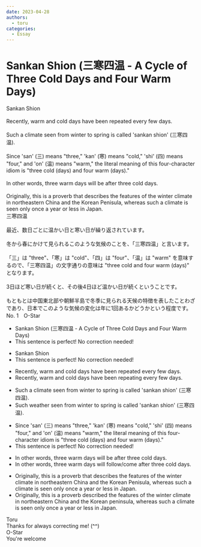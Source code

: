 ```yaml
---
date: 2023-04-28
authors:
  - toru
categories:
  - Essay
---
```


<h1 id="subject_show">Sankan Shion (三寒四温 - A Cycle of Three Cold Days and Four Warm Days)</h1>
<div class="date" hidden>Apr 28, 2023 17:33</div>
<div id="post"><div id="body_show_ori">
Sankan Shion<br/><br/>Recently, warm and cold days have been repeated every few days.<br/><br/>Such a climate seen from winter to spring is called 'sankan shion' (三寒四温).<br/><br/>Since 'san' (三) means "three," 'kan' (寒) means "cold," 'shi' (四) means "four," and 'on' (温) means "warm," the literal meaning of this four-character idiom is "three cold (days) and four warm (days)."<br/><br/>In other words, three warm days will be after three cold days.<br/><br/>Originally, this is a proverb that describes the features of the winter climate in northeastern China and the Korean Penisula, whereas such a climate is seen only once a year or less in Japan.
</div></div>

<!-- more -->

<div id="post_ja"><div id="body_show_mo">
三寒四温<br/><br/>最近、数日ごとに温かい日と寒い日が繰り返されています。<br/><br/>冬から春にかけて見られるこのような気候のことを、「三寒四温」と言います。<br/><br/>「三」は "three"、「寒」は "cold"、「四」は "four"、「温」は "warm" を意味するので、「三寒四温」の文字通りの意味は "three cold and four warm (days)" となります。<br/><br/>3日ほど寒い日が続くと、その後4日ほど温かい日が続くということです。<br/><br/>もともとは中国東北部や朝鮮半島で冬季に見られる天候の特徴を表したことわざであり、日本でこのような気候の変化は年に1回あるかどうかという程度です。
</div></div>
<div id="block"><div class="first_name"> No. 1　<span class="just_name">O-Star</span></div><div id="block2">
<ul class="correction_field">
<li class="incorrect">Sankan Shion (三寒四温 - A Cycle of Three Cold Days and Four Warm Days)</li>
<li class="corrected perfect">This sentence is perfect! No correction needed!</li>
</ul>
<ul class="correction_field">
<li class="incorrect">Sankan Shion</li>
<li class="corrected perfect">This sentence is perfect! No correction needed!</li>
</ul>
<ul class="correction_field">
<li class="incorrect">Recently, warm and cold days have been repeated every few days.</li>
<li class="corrected correct">
Recently, warm and cold days have been<span class="f_bold"> repeating</span> every few days.
</li>
</ul>
<ul class="correction_field">
<li class="incorrect">Such a climate seen from winter to spring is called 'sankan shion' (三寒四温).</li>
<li class="corrected correct">
Such<span class="f_bold"> weather </span>seen from winter to spring is called 'sankan shion' (三寒四温).
</li>
</ul>
<ul class="correction_field">
<li class="incorrect">Since 'san' (三) means "three," 'kan' (寒) means "cold," 'shi' (四) means "four," and 'on' (温) means "warm," the literal meaning of this four-character idiom is "three cold (days) and four warm (days)."</li>
<li class="corrected perfect">This sentence is perfect! No correction needed!</li>
</ul>
<ul class="correction_field">
<li class="incorrect">In other words, three warm days will be after three cold days.</li>
<li class="corrected correct">
In other words, three warm days will <span class="f_blue"><span class="f_bold">follow/come</span> </span>after three cold days.
</li>
</ul>
<ul class="correction_field">
<li class="incorrect">Originally, this is a proverb that describes the features of the winter climate in northeastern China and the Korean Penisula, whereas such a climate is seen only once a year or less in Japan.</li>
<li class="corrected correct">
Originally, this <span class="sline"><span class="f_red">is a </span></span>proverb <span class="f_bold">described </span>the features of the winter climate in northeastern China and the Korean <span class="f_bold">peninsula,</span> whereas such a climate is seen only once a year or less in Japan.
</li>
</ul>
</div><div class="name"><span class="just_name">Toru</span><br>
Thanks for always correcting me! (^^)
</div>
<div class="name"><span class="just_name">O-Star</span><br>
You're welcome
</div>
</div>
